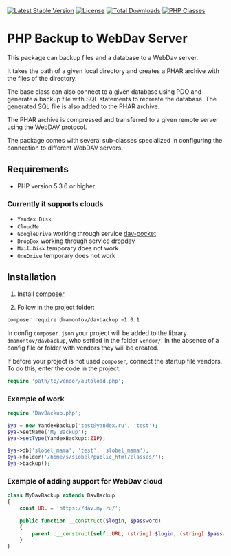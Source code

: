 [![Latest Stable Version](https://poser.pugx.org/dmamontov/davbackup/v/stable.svg)](https://packagist.org/packages/dmamontov/davbackup)
[![License](https://poser.pugx.org/dmamontov/davbackup/license.svg)](https://packagist.org/packages/dmamontov/davbackup)
[![Total Downloads](https://poser.pugx.org/dmamontov/davbackup/downloads)](https://packagist.org/packages/dmamontov/davbackup)
[![PHP Classes](https://img.shields.io/badge/php-classes-blue.svg)](http://www.phpclasses.org/package/9081-PHP-Backup-files-and-a-database-to-a-WebDav-server.html)

PHP Backup to WebDav Server
===========================

This package can backup files and a database to a WebDav server.

It takes the path of a given local directory and creates a PHAR archive with the files of the directory.

The base class can also connect to a given database using PDO and generate a backup file with SQL statements to recreate the database. The generated SQL file is also added to the PHAR archive.

The PHAR archive is compressed and transferred to a given remote server using the WebDAV protocol.

The package comes with several sub-classes specialized in configuring the connection to different WebDAV servers.

## Requirements
* PHP version 5.3.6 or higher

### Currently it supports clouds
* `Yandex Disk`
* `CloudMe`
* `GoogleDrive` working through service [dav-pocket](https://dav-pocket.appspot.com/)
* `DropBox` working through service [dropdav](https://www.dropdav.com/)
* ~~`Mail Disk`~~ temporary does not work
* ~~`OneDrive`~~ temporary does not work

## Installation

1) Install [composer](https://getcomposer.org/download/)

2) Follow in the project folder:
```bash
composer require dmamontov/davbackup ~1.0.1
```

In config `composer.json` your project will be added to the library `dmamontov/davbackup`, who settled in the folder `vendor/`. In the absence of a config file or folder with vendors they will be created.

If before your project is not used `composer`, connect the startup file vendors. To do this, enter the code in the project:
```php
require 'path/to/vendor/autoload.php';
```

### Example of work
```php
require 'DavBackup.php';

$ya = new YandexBackup('test@yandex.ru', 'test');
$ya->setName('My Backup');
$ya->setType(YandexBackup::ZIP);

$ya->db('slobel_mama', 'test', 'slobel_mama');
$ya->folder('/home/s/slobel/public_html/classes/');
$ya->backup();
```

### Example of adding support for WebDav cloud
```php
class MyDavBackup extends DavBackup
{
    const URL = 'https://dav.my.ru/';

    public function __construct($login, $password)
    {
        parent::__construct(self::URL, (string) $login, (string) $password);
    }
}
```
